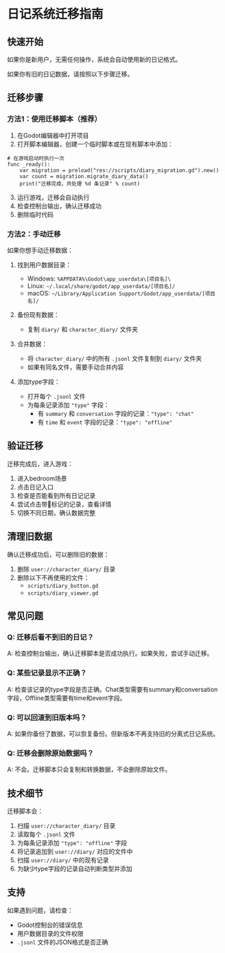 # 日记系统迁移指南

## 快速开始

如果你是新用户，无需任何操作，系统会自动使用新的日记格式。

如果你有旧的日记数据，请按照以下步骤迁移。

## 迁移步骤

### 方法1：使用迁移脚本（推荐）

1. 在Godot编辑器中打开项目
2. 打开脚本编辑器，创建一个临时脚本或在现有脚本中添加：

```gdscript
# 在游戏启动时执行一次
func _ready():
    var migration = preload("res://scripts/diary_migration.gd").new()
    var count = migration.migrate_diary_data()
    print("迁移完成，共处理 %d 条记录" % count)
```

3. 运行游戏，迁移会自动执行
4. 检查控制台输出，确认迁移成功
5. 删除临时代码

### 方法2：手动迁移

如果你想手动迁移数据：

1. 找到用户数据目录：
   - Windows: `%APPDATA%\Godot\app_userdata\[项目名]\`
   - Linux: `~/.local/share/godot/app_userdata/[项目名]/`
   - macOS: `~/Library/Application Support/Godot/app_userdata/[项目名]/`

2. 备份现有数据：
   - 复制 `diary/` 和 `character_diary/` 文件夹

3. 合并数据：
   - 将 `character_diary/` 中的所有 `.jsonl` 文件复制到 `diary/` 文件夹
   - 如果有同名文件，需要手动合并内容

4. 添加type字段：
   - 打开每个 `.jsonl` 文件
   - 为每条记录添加 `"type"` 字段：
     - 有 `summary` 和 `conversation` 字段的记录：`"type": "chat"`
     - 有 `time` 和 `event` 字段的记录：`"type": "offline"`

## 验证迁移

迁移完成后，进入游戏：

1. 进入bedroom场景
2. 点击日记入口
3. 检查是否能看到所有日记记录
4. 尝试点击带💬标记的记录，查看详情
5. 切换不同日期，确认数据完整

## 清理旧数据

确认迁移成功后，可以删除旧的数据：

1. 删除 `user://character_diary/` 目录
2. 删除以下不再使用的文件：
   - `scripts/diary_button.gd`
   - `scripts/diary_viewer.gd`

## 常见问题

### Q: 迁移后看不到旧的日记？
A: 检查控制台输出，确认迁移脚本是否成功执行。如果失败，尝试手动迁移。

### Q: 某些记录显示不正确？
A: 检查该记录的type字段是否正确。Chat类型需要有summary和conversation字段，Offline类型需要有time和event字段。

### Q: 可以回滚到旧版本吗？
A: 如果你备份了数据，可以恢复备份。但新版本不再支持旧的分离式日记系统。

### Q: 迁移会删除原始数据吗？
A: 不会。迁移脚本只会复制和转换数据，不会删除原始文件。

## 技术细节

迁移脚本会：
1. 扫描 `user://character_diary/` 目录
2. 读取每个 `.jsonl` 文件
3. 为每条记录添加 `"type": "offline"` 字段
4. 将记录追加到 `user://diary/` 对应的文件中
5. 扫描 `user://diary/` 中的现有记录
6. 为缺少type字段的记录自动判断类型并添加

## 支持

如果遇到问题，请检查：
- Godot控制台的错误信息
- 用户数据目录的文件权限
- `.jsonl` 文件的JSON格式是否正确
